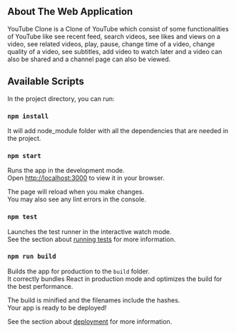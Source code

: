 ## About The Web Application 

YouTube Clone is a Clone of YouTube which consist of some functionalities of YouTube like see recent feed, search videos, see likes and views on a video, see related videos, play, pause, change time of a video, change quality of a video, see subtitles, add video to watch later and a video can also be shared and a channel page can also be viewed.



## Available Scripts

In the project directory, you can run:

### `npm install`

It will add node_module folder with all the dependencies that are needed in the project.

### `npm start`

Runs the app in the development mode.\
Open [http://localhost:3000](http://localhost:3000) to view it in your browser.

The page will reload when you make changes.\
You may also see any lint errors in the console.

### `npm test`

Launches the test runner in the interactive watch mode.\
See the section about [running tests](https://facebook.github.io/create-react-app/docs/running-tests) for more information.

### `npm run build`

Builds the app for production to the `build` folder.\
It correctly bundles React in production mode and optimizes the build for the best performance.

The build is minified and the filenames include the hashes.\
Your app is ready to be deployed!

See the section about [deployment](https://facebook.github.io/create-react-app/docs/deployment) for more information.
